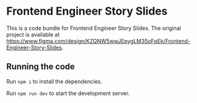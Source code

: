 
  # Frontend Engineer Story Slides

  This is a code bundle for Frontend Engineer Story Slides. The original project is available at https://www.figma.com/design/KZQNW5wwJEpygLM35oFpEk/Frontend-Engineer-Story-Slides.

  ## Running the code

  Run `npm i` to install the dependencies.

  Run `npm run dev` to start the development server.
  